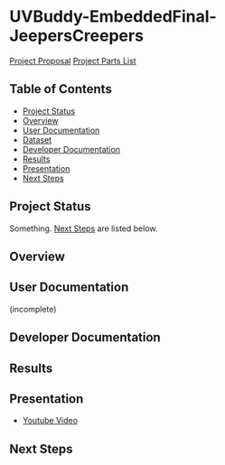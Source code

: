 # UVBuddy-EmbeddedFinal-JeepersCreepers
[Project Proposal](https://iowa-my.sharepoint.com/:w:/r/personal/glflores_uiowa_edu/Documents/___Current%20Class%20Notes___/Embedded%20Systems/Final%20Project/Project%20Proposal.docx?d=w1a164883213d411382a67cb6917169d1&csf=1&web=1&e=GEbP55)
[Project Parts List](https://iowa-my.sharepoint.com/:x:/r/personal/tstffn_uiowa_edu/Documents/UVBuddy%20Parts.xlsx?d=we03a8d23e8b14841ab5d910d4a1e777e&csf=1&web=1&e=9zfQYW)

## Table of Contents
- [Project Status](#project-status)
- [Overview](#overview)
- [User Documentation](#user-documentation)
- [Dataset](#dataset)
- [Developer Documentation](#developer-documentation)
- [Results](#results) 
- [Presentation](#presentation)
- [Next Steps](#next-steps) 

## Project Status 
Something. [Next Steps](#next-steps) are listed below.

## Overview 

## User Documentation
(incomplete) 

## Developer Documentation 

## Results 

## Presentation
- [Youtube Video](https://www.youtube.com/watch?v=eEAE1UoE34o&t=2s)

## Next Steps 
